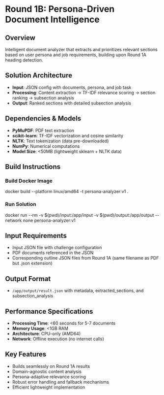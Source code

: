 # Round 1B: Persona-Driven Document Intelligence

## Overview
Intelligent document analyzer that extracts and prioritizes relevant sections based on user persona and job requirements, building upon Round 1A heading detection.

## Solution Architecture
- **Input**: JSON config with documents, persona, and job task
- **Processing**: Content extraction → TF-IDF relevance scoring → section ranking → subsection analysis  
- **Output**: Ranked sections with detailed subsection analysis

## Dependencies & Models
- **PyMuPDF**: PDF text extraction
- **scikit-learn**: TF-IDF vectorization and cosine similarity
- **NLTK**: Text tokenization (data pre-downloaded)
- **NumPy**: Numerical computations
- **Model Size**: <50MB (lightweight sklearn + NLTK data)

## Build Instructions

### Build Docker Image
docker build --platform linux/amd64 -t persona-analyzer:v1 .

### Run Solution  
docker run --rm
-v $(pwd)/input:/app/input
-v $(pwd)/output:/app/output
--network none
persona-analyzer:v1

## Input Requirements
- Input JSON file with challenge configuration
- PDF documents referenced in the JSON
- Corresponding outline JSON files from Round 1A (same filename as PDF but .json extension)

## Output Format
- `/app/output/result.json` with metadata, extracted_sections, and subsection_analysis

## Performance Specifications
- **Processing Time**: <60 seconds for 5-7 documents
- **Memory Usage**: <1GB RAM
- **Architecture**: CPU-only (AMD64)
- **Network**: Offline execution (no internet calls)

## Key Features
- Builds seamlessly on Round 1A results
- Domain-agnostic content analysis
- Persona-adaptive relevance scoring
- Robust error handling and fallback mechanisms
- Efficient lightweight implementation
